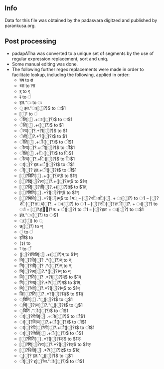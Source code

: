 ## Info
Data for this file was obtained by the padasvara digitzed and published by parankusa.org.

## Post processing
- padapATha was converted to a unique set of segments by the use of regular expression replacement, sort and uniq.
- Some manual editing was done.
- The following further regex replacements were made in order to facilitate lookup, including the following, applied in order:
  - ख्ष to क्ष
  - थ्स to त्स
  - ऱ् to र्
  - ꣴ to ं
  -  इत.*ः to ः
  - ॒ इत.*ः([॒॑]?)$ to ः$1
  - [॒॑]ꣳ to ं
  - ेति[॒॑] .+ा([॒॑]?)$ to ा$1
  - ेति[॒॑] .+([॒॑]?)$ to $1
  - ेत्य[॒॑]?.+?([॒॑]?)$ to $1
  - ेती[॒॑]?.+?([॒॑]?)$ to $1
  - ीति[॒॑] .+ी([॒॑]?)$ to ी$1
  - ीत्य[॒॑]?.+ी([॒॑]?)$ to ी$1
  - ीति[॒॑] .+ि([॒॑]?)$ to ि$1
  - ीत्य[॒॑]?.+ि([॒॑]?)$ to ि$1
  - ा[॒॑]? इत.+ै([॒॑]?)$ to ै$1
  - ी[॒॑]? इत.+ी([॒॑]?)$ to ी$1
  - [॒॑]?दिति[॒॑] .+([॒॑]?)त्$ to $1त्
  - [॒॑]?दि[॒॑]?त्य[॒॑]?.+([॒॑]?)त्$ to $1त्
  - [॒॑]?दि[॒॑]?ती[॒॑]?.+([॒॑]?)त्$ to $1त्
  - [॒॑]?मिति[॒॑] .+?([॑]?)म्$ to $1म्
  - [॒॑]?मिति[॒॑] .+?([॑])म्$ to $1म्
  -[॒॑]?रिति[॒॑] .+ः([॒॑]?)$ to ः$1
  -[॒॑]?रि[॒॑]?त्य[॒॑]?.+ः([॒॑]?)$ to ः$1
  -[॒॑]?रि[॒॑]?ती[॒॑]?.+ः([॒॑]?)$ to ः$1
  -[॒॑]? इ[॒॑]?त.+े([॒॑]?)$ to े$1
  -[॒॑]? इत.+ः([॒॑]?)$ to ः$1
  -  इ॑त.*ः([॒॑]?) to ः$1
  - ्([॒॑]) to ्
  - न्न्([॒॑]?) to न्
  - ं॒ ‌to ं
  -  इति॑$ to <empty-string>
  - \(३\) to <empty-string>
  - ꣳ to ँ
  - ([॒॑]?)न्निति[॒॑] .+([॒॑]?)न् to $1न्
  - नि[॒॑]?ति[॒॑]? .*([॒॑]?)न् to न्
  - नि[॒॑]?ती[॒॑]? .*([॒॑]?)न् to न्
  - नि[॒॑]?त्य[॒॑]?.*([॒॑]?)न् to न्
  - मि[॒॑]?ति[॒॑]? .*?([॒॑]?)म्$ to $1म्
  - मि[॒॑]?त्य[॒॑]?.*?([॒॑]?)म्$ to $1म्
  - मि[॒॑]?ती[॒॑]?.*?([॒॑]?)म्$ to $1म्
  - ङि[॒॑]?ति[॒॑]? .*?([॒॑]?)ङ्$ to $1ङ्
  - ्विति[॒॑] .*ु([॒॑]?)$ to ु$1
  - ्वि[॒॑]?त्य[॒॑]?.*ु([॒॑]?)$ to ु$1
  - ॒विति॑ .*ो([॒॑]?)$ to ो$1
  - ा[॒॑]?विति[॒॑] .+ौ([॒॑]?)$ to ौ$1
  - ा[॒॑]?वित्य[॒॑]?.+ौ([॒॑]?)$ to ौ$1
  - ा[॒॑]?वि[॒॑]?ती[॒॑]?.+ौ([॒॑]?)$ to ौ$1
  - ा[॒॑]?यिति[॒॑] .+ै([॒॑]?)$ to ै$1
  - [॒॑]?गिति[॒॑] .*?([॒॑]?)क्$ to $1क् 
  - [॒॑]?गि[॒॑]?त्य[॒॑]?.*?([॒॑]?)क्$ to $1क् 
  - [॒॑]?डिति[॒॑] .*?([॒॑]?)ट्$ to $1ट्
  - ू[॒॑]? इत.*ू([॒॑]?)$ to ू$1
  - ो[॒॑]? इ[॒॑]?त.*ो([॒॑]?)$ to ो$1
  